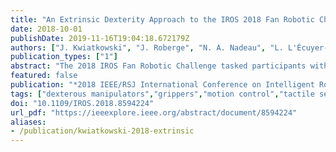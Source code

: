 ```yaml
---
title: "An Extrinsic Dexterity Approach to the IROS 2018 Fan Robotic Challenge"
date: 2018-10-01
publishDate: 2019-11-16T19:04:18.672179Z
authors: ["J. Kwiatkowski", "J. Roberge", "N. A. Nadeau", "L. L'Écuyer-Lapierre", "V. Duchaine"]
publication_types: ["1"]
abstract: "The 2018 IROS Fan Robotic Challenge tasked participants with programming a robot to autonomously open and close a Spanish folding fan, highlighting the obstacles still associated with the dexterous manipulation of objects for robotic systems. Since high DoFs grippers are complex to coordinate and overkill for many industrial processes, our approach used an under-actuated parallel gripper with a 3D-printed adaptation to precisely grasp the fan in such a manner that gravity could be leveraged to act on the fan to produce an extrinsic, or external, dexterity. With our approach, we completed the challenge in 12.38 seconds, resulting in a top three finish. Furthermore, using a multi-modal tactile sensor, we analyzed the vibrations in the grasp during the manipulation and were able to distinguish the opening and closing of the fan from the motion of the robot with a 83% accuracy."
featured: false
publication: "*2018 IEEE/RSJ International Conference on Intelligent Robots and Systems (IROS)*"
tags: ["dexterous manipulators","grippers","motion control","tactile sensors","vibrations","extrinsic dexterity approach","iros 2018 fan robotic challenge","spanish folding fan","dexterous manipulation","robotic systems","external dexterity","high dof grippers","3d-printed adaptation","multimodal tactile sensor","fans","grippers","robot kinematics","service robots","task analysis","end effectors","approach", "challenge", "dexterity", "dofs", "fan", "gripper", "iros", "manipulation", "motion", "robotic", "sensor", "system"]
doi: "10.1109/IROS.2018.8594224"
url_pdf: "https://ieeexplore.ieee.org/abstract/document/8594224"
aliases:
- /publication/kwiatkowski-2018-extrinsic
---
```

